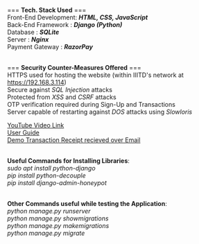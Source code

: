 === **Tech. Stack Used** === <br/>
Front-End Development: **_HTML, CSS, JavaScript_** <br/>
Back-End Framework   : **_Django (Python)_** <br/>
Database             : **_SQLite_** <br/>
Server               : **_Nginx_** <br/>
Payment Gateway      : **_RazorPay_** <br/><br/>

=== **Security Counter-Measures Offered** === <br/>
HTTPS used for hosting the website (within IIITD's network at https://192.168.3.114) <br/>
Secure against _SQL Injection_ attacks <br/>
Protected from _XSS_ and _CSRF_ attacks <br/>
OTP verification required during Sign-Up and Transactions <br/>
Server capable of restarting against _DOS_ attacks using _Slowloris_ <br/>


[YouTube Video Link](https://youtu.be/JNq6Itf5ro0) <br/>
[User Guide](https://drive.google.com/file/d/1Lc8HBtGRO4rg8CY4wmITUvYwkNMEJncB/view?usp=share_link) <br/>
[Demo Transaction Receipt recieved over Email](https://drive.google.com/file/d/1-XOXT0Pif_a26axTZCCtbZv1GAOD6s74/view?usp=share_link) <br/><br/>

**Useful Commands for Installing Libraries**: <br/>
_sudo apt install python-django_ <br/>
_pip install python-decouple_ <br/>
_pip install django-admin-honeypot_ <br/><br/>

**Other Commands useful while testing the Application**: <br/>
_python manage.py runserver_ <br/>
_python manage.py showmigrations_ <br/>
_python manage.py makemigrations_ <br/>
_python manage.py migrate_ <br/>
